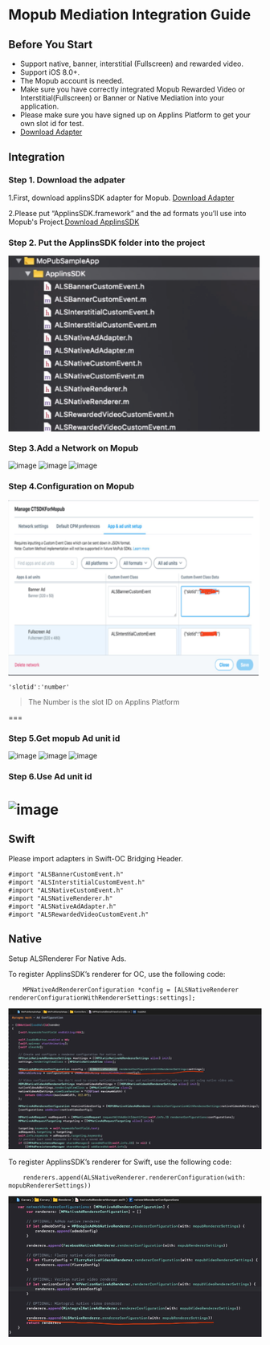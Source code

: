 # Mopub Mediation Integration Guide

## <a name="start">Before You Start</a>  

* Support native, banner, interstitial (Fullscreen) and rewarded video.
* Support iOS 8.0+.
* The Mopub account is needed. 
* Make sure you have correctly integrated Mopub Rewarded Video or Interstitial(Fullscreen) or Banner or Native Mediation into your application.
* Please make sure you have signed up on Applins Platform to get your own slot id for test.
* [Download Adapter](https://github.com/ad-thor/iOS_SDK/blob/master/iOS_ApplinsSDK_Adapter%20%20_For_Mopub.zip)

## <a name="Docking">Integration</a>

### Step 1. Download the adpater

1.First, download applinsSDK adapter for Mopub. [Download Adapter](https://github.com/ad-thor/iOS_SDK/blob/master/iOS_ApplinsSDK_Adapter%20%20_For_Mopub.zip)

2.Please put “ApplinsSDK.framework” and the ad formats you’ll use into Mopub's Project.[Download ApplinsSDK](https://github.com/ad-thor/iOS_SDK/blob/master/ApplinsSDK.framework.zip)

### Step 2. Put the ApplinsSDK folder into the project


 <img src="https://github.com/ad-thor/iOS_SDK/blob/master/img/mopub_adapter.png" width = "500" height = "350" alt="图片名称" align=center />

### Step 3.Add a Network on Mopub

![image](https://user-images.githubusercontent.com/13117454/35846618-565c845e-0b52-11e8-8397-639a0c0e4a3b.png)
![image](https://user-images.githubusercontent.com/13117454/35846744-d152ca9c-0b52-11e8-8b88-687e550b2cc1.png)
![image](https://user-images.githubusercontent.com/13117454/35846757-d92dab06-0b52-11e8-8cdf-b8b61533517e.png)

### Step 4.Configuration on Mopub

<img src="https://github.com/ad-thor/iOS_SDK/blob/master/img/mopub_configuration.png" width = "500" height = "350" alt="图片名称" align=center />

```
'slotid':'number'
```

> The Number is the slot ID on Applins Platform

===
### Step 5.Get mopub Ad unit id
![image](https://user-images.githubusercontent.com/13117454/35846889-59f39fde-0b53-11e8-8c13-af823f31350a.png)
![image](https://user-images.githubusercontent.com/13117454/35846900-65d2c8fc-0b53-11e8-9729-fb94b4764b06.png)
![image](https://user-images.githubusercontent.com/13117454/35846910-77dbd8cc-0b53-11e8-97c0-6e90a9bccbd8.png)
### Step 6.Use Ad unit id
![image](https://user-images.githubusercontent.com/13117454/35846975-b426c9cc-0b53-11e8-90f3-d6f0fd06b8b1.png)
===  

## <a name="Docking">Swift</a>
Please import adapters in Swift-OC Bridging Header.
```
#import "ALSBannerCustomEvent.h"
#import "ALSInterstitialCustomEvent.h"
#import "ALSNativeCustomEvent.h"
#import "ALSNativeRenderer.h"
#import "ALSNativeAdAdapter.h"
#import "ALSRewardedVideoCustomEvent.h"
```

## <a name="Docking">Native</a>
Setup ALSRenderer For Native Ads.

To register ApplinsSDK’s renderer for OC, use the following code:
```
    MPNativeAdRendererConfiguration *config = [ALSNativeRenderer rendererConfigurationWithRendererSettings:settings];
```
![image](https://github.com/ad-thor/iOS_SDK/blob/master/img/oc_render.jpg)

To register ApplinsSDK’s renderer for Swift, use the following code:
```
    renderers.append(ALSNativeRenderer.rendererConfiguration(with: mopubRendererSettings))
```
![image](https://github.com/ad-thor/iOS_SDK/blob/master/img/swift_render.jpg)

